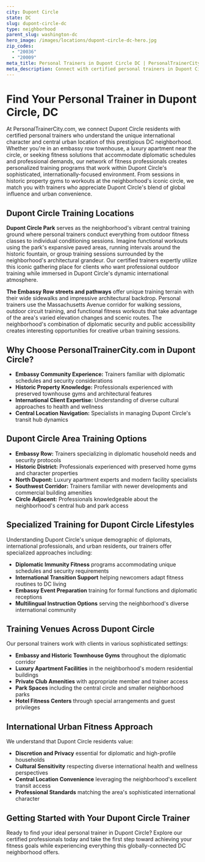 ```yaml
---
city: Dupont Circle
state: DC
slug: dupont-circle-dc
type: neighborhood
parent_slug: washington-dc
hero_image: /images/locations/dupont-circle-dc-hero.jpg
zip_codes:
  - "20036"
  - "20009"
meta_title: Personal Trainers in Dupont Circle DC | PersonalTrainerCity.com
meta_description: Connect with certified personal trainers in Dupont Circle. Find fitness coaches for embassy area training, historic home gyms, and urban workouts in this central DC neighborhood.
---
```


# Find Your Personal Trainer in Dupont Circle, DC

At PersonalTrainerCity.com, we connect Dupont Circle residents with certified personal trainers who understand the unique international character and central urban location of this prestigious DC neighborhood. Whether you're in an embassy row townhouse, a luxury apartment near the circle, or seeking fitness solutions that accommodate diplomatic schedules and professional demands, our network of fitness professionals creates personalized training programs that work within Dupont Circle's sophisticated, internationally-focused environment. From sessions in historic property gyms to workouts at the neighborhood's iconic circle, we match you with trainers who appreciate Dupont Circle's blend of global influence and urban convenience.

## Dupont Circle Training Locations

**Dupont Circle Park** serves as the neighborhood's vibrant central training ground where personal trainers conduct everything from outdoor fitness classes to individual conditioning sessions. Imagine functional workouts using the park's expansive paved areas, running intervals around the historic fountain, or group training sessions surrounded by the neighborhood's architectural grandeur. Our certified trainers expertly utilize this iconic gathering place for clients who want professional outdoor training while immersed in Dupont Circle's dynamic international atmosphere.

**The Embassy Row streets and pathways** offer unique training terrain with their wide sidewalks and impressive architectural backdrop. Personal trainers use the Massachusetts Avenue corridor for walking sessions, outdoor circuit training, and functional fitness workouts that take advantage of the area's varied elevation changes and scenic routes. The neighborhood's combination of diplomatic security and public accessibility creates interesting opportunities for creative urban training sessions.

## Why Choose PersonalTrainerCity.com in Dupont Circle?

*   **Embassy Community Experience:** Trainers familiar with diplomatic schedules and security considerations
*   **Historic Property Knowledge:** Professionals experienced with preserved townhouse gyms and architectural features
*   **International Client Expertise:** Understanding of diverse cultural approaches to health and wellness
*   **Central Location Navigation:** Specialists in managing Dupont Circle's transit hub dynamics

## Dupont Circle Area Training Options

- **Embassy Row:** Trainers specializing in diplomatic household needs and security protocols
- **Historic District:** Professionals experienced with preserved home gyms and character properties
- **North Dupont:** Luxury apartment experts and modern facility specialists
- **Southwest Corridor:** Trainers familiar with newer developments and commercial building amenities
- **Circle Adjacent:** Professionals knowledgeable about the neighborhood's central hub and park access

## Specialized Training for Dupont Circle Lifestyles

Understanding Dupont Circle's unique demographic of diplomats, international professionals, and urban residents, our trainers offer specialized approaches including:

*   **Diplomatic Immunity Fitness** programs accommodating unique schedules and security requirements
*   **International Transition Support** helping newcomers adapt fitness routines to DC living
*   **Embassy Event Preparation** training for formal functions and diplomatic receptions
*   **Multilingual Instruction Options** serving the neighborhood's diverse international community

## Training Venues Across Dupont Circle

Our personal trainers work with clients in various sophisticated settings:
- **Embassy and Historic Townhouse Gyms** throughout the diplomatic corridor
- **Luxury Apartment Facilities** in the neighborhood's modern residential buildings
- **Private Club Amenities** with appropriate member and trainer access
- **Park Spaces** including the central circle and smaller neighborhood parks
- **Hotel Fitness Centers** through special arrangements and guest privileges

## International Urban Fitness Approach

We understand that Dupont Circle residents value:
- **Discretion and Privacy** essential for diplomatic and high-profile households
- **Cultural Sensitivity** respecting diverse international health and wellness perspectives
- **Central Location Convenience** leveraging the neighborhood's excellent transit access
- **Professional Standards** matching the area's sophisticated international character

## Getting Started with Your Dupont Circle Trainer

Ready to find your ideal personal trainer in Dupont Circle? Explore our certified professionals today and take the first step toward achieving your fitness goals while experiencing everything this globally-connected DC neighborhood offers.